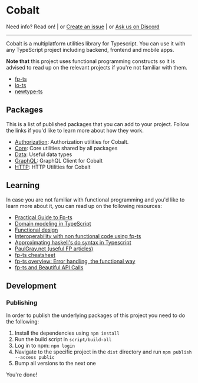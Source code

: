 # Cobalt

Need info? Read on!
| or [Create an issue](https://github.com/Hexworks/cobalt-ts/issues/new)
| or [Ask us on Discord](https://discord.com/invite/vSNgvBh)

---

Cobalt is a multiplatform utilities library for Typescript. You can use it with any TypeScript project including
backend, frontend and mobile apps.

**Note that** this project uses functional programming constructs so it is advised to read up on the relevant projects if you're not familiar with them.

-   [fp-ts](https://github.com/gcanti/fp-ts)
-   [io-ts](https://github.com/gcanti/io-ts)
-   [newtype-ts](https://github.com/gcanti/newtype-ts)

## Packages

This is a list of published packages that you can add to your project. Follow the links if you'd like to learn more about how they work.

-   [Authorization](libs/hexworks/cobalt-authorization/README.md): Authorization utilities for Cobalt.
-   [Core](libs/hexworks/cobalt-core/README.md): Core utilities shared by all packages
-   [Data](libs/hexworks/cobalt-data/README.md): Useful data types
-   [GraphQL](libs/hexworks/cobalt-graphql/README.md): GraphQL Client for Cobalt
-   [HTTP](libs/hexworks/cobalt-http/README.md): HTTP Utilities for Cobalt

## Learning

In case you are not familiar with functional programming and you'd like to learn more about it, you can read up on the following resources:

-   [Practical Guide to Fp-ts](https://rlee.dev/series/practical-guide-to-fp-ts)
-   [Domain modeling in TypeScript](https://dev.to/ruizb/series/11683)
-   [Functional design](https://dev.to/gcanti/series/679)
-   [Interoperability with non functional code using fp-ts](https://dev.to/gcanti/interoperability-with-non-functional-code-using-fp-ts-432e)
-   [Approximating haskell's do syntax in Typescript](https://paulgray.net/do-syntax-in-typescript/)
-   [PaulGray.net (useful FP articles)](https://paulgray.net/)
-   [fp-ts cheatsheet](https://github.com/inato/fp-ts-cheatsheet)
-   [fp-ts overview: Error handling, the functional way](https://troikatech.com/blog/2020/09/24/fp-ts-error-handling-the-functional-way/)
-   [fp-ts and Beautiful API Calls](https://dev.to/gnomff_65/fp-ts-and-beautiful-api-calls-1f55)


## Development


### Publishing

In order to publish the underlying packages of this project you need to do the following:

1. Install the dependencies using `npm install`
2. Run the build script in `script/build-all`
3. Log in to npm: `npm login`
4. Navigate to the specific project in the `dist` directory and run `npm publish --access public`
5. Bump all versions to the next one

You're done!


